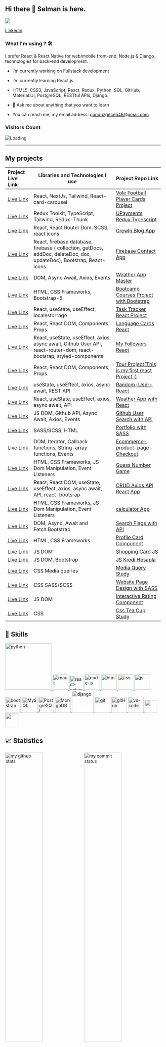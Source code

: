 ## Hi there 👋  Selman  is here. 

[![](https://img.shields.io/badge/linkedin-%230077B5.svg?&style=for-the-badge&logo=linkedin&logoColor=white)](https://www.linkedin.com/in/selman-sahbudak-8a0a4a22b/) 

[Linkedin](https://www.linkedin.com/in/selman-sahbudak-8a0a4a22b/) 
### What I'm using ? 🛠

I prefer React & React Native for web/mobile front-end, Node.js & Django technologies for back-end development.
<br/>

- I’m currently working on Fullstack development

- I’m currently learning React.js  

- HTML5, CSS3, JavaScript, React, Redux, Python, SQL, GitHub, Material.UI, PostgreSQL, RESTful APIs, Django.



- 💬 Ask  me about anything that you want to learn

-  You can reach me, my email address: gunduzgece546@gmail.com

### Visitors Count
<img align="left" src = "https://profile-counter.glitch.me/selman-s/count.svg" alt ="Loading">
<br>
<hr>


## My projects
  Project Live Link       |Libraries and Technologies I use     | Project Repo Link   
:-------------------------|-------------------------|-------------------------
[Live Link](https://vole.netlify.app/)| React, NextJs, Tailwind, React-card-carousel | [Vole Football Player Cards Project](https://github.com/Selman-S/Vole)
[Live Link](https://selman-reactjs.vercel.app/)| Redux Toolkit, TypeScript, Tailwind, Redux-Thunk |[UPayments Redux Typescript](https://github.com/Selman-S/Upayments-redux)
[Live Link](https://crewin-blog.vercel.app/)| React, React Router Dom, SCSS, react icons |[CrewIn Blog App](https://github.com/Selman-S/Crewin-Blog)
[Live Link](https://selman-firebase-contact.netlify.app/)| React, firebase database, firebase (  collection, getDocs, addDoc,  deleteDoc, doc, updateDoc), Bootstrap, React-icons |[Firebase Contact App](https://github.com/Selman-S/Firebase-Contact-App)
|[Live Link](https://selman-weather-app.netlify.app/)| DOM, Async Await, Axios, Events| [Weather App Master](https://github.com/Selman-S/weather-app-master)
|[Live Link](https://selman-s.github.io/Bootcamp-Courses-Project-with-Bootstrap/) |  HTML, CSS Frameworks, Bootstrap-5 |[Bootcamp Courses Project with Bootstrap](https://github.com/Selman-S/Bootcamp-Courses-Project-with-Bootstrap)
|[Live Link](https://selman-task-tracker-react.netlify.app/) | React, useState, useEffect, localestorrage | [Task Tracker React Project](https://github.com/Selman-S/Task-tracker-React-project)
|[Live Link](https://selman-react-language-cards.netlify.app/)|React, React DOM, Components, Props|[Language Cards React](https://github.com/Selman-S/Language-Cards-React)
|[Live Link](https://selman-followers-github-react.netlify.app/)| React, useState, useEffect, axios, async await, Github User API, react-router-dom, react-bootsrap, styled-components|[My Followers React](https://github.com/Selman-S/My-Followers-React)
|[Live Link](https://selman-s.github.io/First-React-Project-Tour/) | React, React DOM, Components, Props |[Tour Project(This is my first react Project :) ](https://github.com/Selman-S/First-React-Project-Tour/)
|[Live Link](https://selman-random-user-react.netlify.app/)| useState, useEffect, axios, async await, REST API|[Random-User-React](https://github.com/Selman-S/Random-User-React)
|[Live Link](https://selman-weather-app-react.netlify.app/)| React, useState, useEffect, axios, async await, API|[Weather App with React](https://github.com/Selman-S/Weather-App-with-React)
|[Live Link](https://selman-github-search-app.netlify.app/)  | JS DOM, Github API, Async Await, Axios, Events | [Github User Search with API](https://github.com/Selman-S/Github-User-Search-with-API) 
|[Live Link](https://selman-s.github.io/Portfolio-with-SASS/)|SASS/SCSS, HTML|[Portfolio with SASS](https://github.com/Selman-S/Portfolio-with-SASS)
|[Live Link](https://selman-s.github.io/Ecommerce-product-page-Checkout/)| DOM, Iterator, Callback functions, String-array functions, Events|[Ecommerce-product-page-Checkout](https://github.com/Selman-S/Ecommerce-product-page-Checkout)
|[Live Link]( https://selman-s.github.io/Guess-Number-Game/)| HTML, CSS Frameworks, JS Dom Manipulation, Event Listeners |[Guess Number Game](https://github.com/Selman-S/Guess-Number-Game)
|[Live Link](https://selman-react-axios-addtutorial.netlify.app/)| React, React DOM, useState, useEffect, axios, async await, API, react-bootsrap|[CRUD Axios API React App](https://github.com/Selman-S/CRUD-Axios-API-React-App)
|[Live Link](https://selman-s.github.io/Calculator-study/)| HTML, CSS Frameworks, JS Dom Manipulation, Event Listeners | [calculator App](https://github.com/Selman-S/Calculator-study)
|[Live Link](https://selman-search-flag-app.netlify.app/)|  DOM, Async, Await and Fetch.Bootstrap | [Search Flags with API](https://github.com/Selman-S/Search-Flags-with-API)
|[Live Link](https://selman-profile-card.netlify.app/)|HTML, CSS Frameworks|[Profile Card Component](https://github.com/Selman-S/Profile-Card-Component)
|[Live Link](https://selman-s.github.io/Shopping-Card-JS/)|JS DOM|[Shopping Card JS](https://github.com/Selman-S/Shopping-Card-JS)
|[Live Link](https://selman-s.github.io/JS-Kredi-Hesapla/)|JS DOM, Bootstrap|[JS Kredi Hesapla](https://github.com/Selman-S/JS-Kredi-Hesapla)
|[Live Link](https://selman-s.github.io/Media-Query-Study/)|CSS Media queries|[Media Query Study](https://github.com/Selman-S/Media-Query-Study)
|[Live Link](https://selman-s.github.io/Website-Page-Design-with-SASS/)|CSS SASS/SCSS|[Website Page Design with SASS](https://github.com/Selman-S/Sass-Scss-Layout)
|[Live Link](https://selman-s.github.io/Interactive-Rating-Component/)|JS DOM|[Interactive Rating Component](https://github.com/Selman-S/Interactive-Rating-Component)
|[Live Link](https://selman-s.github.io/Css-Tea-Cup-Study/)|CSS|[Css Tea Cup Study](https://github.com/Selman-S/Css-Tea-Cup-Study)





## 🚀 Skills
<p>
 <a href="#" target="_blank"> <img src="https://www.python.org/static/img/python-logo.png" alt="python" width="150"/> </a>  
 <a href="#" target="_blank"> <img src="https://cdn.icon-icons.com/icons2/2415/PNG/512/react_original_wordmark_logo_icon_146375.png" alt="react" width="50"/> </a> 
 <a href="#" target="_blank"> <img src="https://www.pngkit.com/png/detail/373-3738691_react-native-svg-transformer-allows-you-import-svg.png" alt="react-native" width="45"/> </a> 
 <a href="#" target="_blank"> <img src="https://cdn.icon-icons.com/icons2/2415/PNG/512/nodejs_original_logo_icon_146411.png" alt="node-js" height="50"/> </a> 
 <a href="#" target="_blank"> <img src="https://www.svgrepo.com/show/353884/html-5.svg" alt="html" height="50"/> </a> 
 <a href="#" target="_blank"> <img src="https://www.svgrepo.com/show/303263/css3-logo.svg" alt="css" height="50"/> </a> 
 <a href="#" target="_blank"> <img src="https://cdn.icon-icons.com/icons2/2108/PNG/512/javascript_icon_130900.png" alt="js" height="50"/> </a> 
 <a href="#" target="_blank"> <img src="https://cdn.icon-icons.com/icons2/2415/PNG/512/bootstrap_plain_wordmark_logo_icon_146620.png" alt="bootstrap" height="50"/> </a> 
 <a href="#" target="_blank"> <img src="https://cdn.icon-icons.com/icons2/2415/PNG/512/mysql_original_wordmark_logo_icon_146417.png" alt="MySQL" height="50"/> </a> 
 <a href="#" target="_blank"> <img src="https://www.vectorlogo.zone/logos/postgresql/postgresql-ar21.svg" alt="PostgreSQL" height="50"/> </a> 
 <a href="#" target="_blank"> <img src="https://www.vectorlogo.zone/logos/mongodb/mongodb-ar21.svg" alt="MongoDB" height="50"/> </a> 
  <a href="#" target="_blank"> <img src="https://cdn.icon-icons.com/icons2/2415/PNG/512/django_plain_logo_icon_146558.png" alt="django" height="70"/> </a> 
 <a href="#" target="_blank"> <img src="https://www.vectorlogo.zone/logos/git-scm/git-scm-icon.svg" alt="git" height="50"/> </a> 
 <a href="#" target="_blank"> <img src="https://www.svgrepo.com/show/349375/github.svg" alt="gitHub" height="50"/> </a> 
 <a href="#" target="_blank"> <img src="https://www.pngitem.com/pimgs/m/80-800968_vscode-visual-studio-logo-png-transparent-png.png" alt="vs-code" height="50"/> </a> 
 <a href="#" target="_blank"> <img src="https://img.shields.io/badge/jira-1e90ff.svg?&style=for-the-badge&logo=jira&logoColor=white" height="40"/> </a>
 <a href="#" target="_blank"> <img src="https://www.svgrepo.com/show/354354/slack-icon.svg" height="45"/> </a>
</p>

## 📈 Statistics
<p align="left">
<img src="https://github-readme-stats.vercel.app/api?username=Selman-S&theme=chartreuse-dark&show_icons=true" alt="my github stats" width="49%"/>&nbsp;
<img src="https://github-readme-streak-stats.herokuapp.com/?user=Selman-S&theme=chartreuse-dark&show_icons=true" alt="my commit status" width="49%" /> </p>
<p align="center"> <img src="https://github-readme-stats.vercel.app/api/top-langs/?username=Selman-S&theme=chartreuse-dark&layout=compact" alt="languages" width="50%" > </p>

